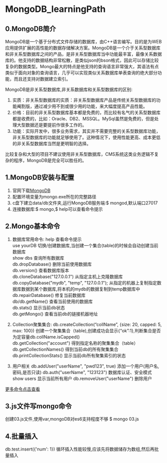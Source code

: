 # MongoDB_learningPath

## 0.MongoDB简介
MongoDB是一个基于分布式文件存储的数据库，由C++语言编写。目的是为WEB应用提供扩展的高性能的数据存储解决方案。MongoDB是一个介于关系型数据库和非关系型数据库之间的产品，是非关系型数据库当中功能最丰富，最像关系数据库的。他支持的数据结构非常松散，是类似json的bson格式，因此可以存储比较复杂的数据类型。Mongo最大的特点是他支持的查询语言非常强大，其语法有点类似于面向对象的查询语言，几乎可以实现类似关系数据库单表查询的绝大部分功能，而且还支持对数据建立索引。

MongoDB是非关系型数据库,非关系数据库和关系型数据库的区别:
1. 实质：非关系型数据库的实质：非关系型数据库产品是传统关系型数据库的功能阉割版，通过减少用不到或很少用的功能，来大幅度提高产品性能。
2. 价格：目前的非关系型数据库基本都是免费的，而比较有名气的关系型数据库都是收费的，比如：Oracle、DB2、MSSQL。MySql虽然是免费的，但是处理大型数据还是要提前作很多工作的。
3. 功能：实际开发中，很多业务需求，其实并不需要完整的关系型数据库功能，非关系型数据库的功能就足够使用了。这种情况下，使用性能更高、成本更低的非关系型数据库当然是更明智的选择。

比较复杂和大型的项目不建议使用非关系型数据库，CMS系统这类业务逻辑不复杂的程序，MongoDB是完全可以胜任的。

## 1.MongoDB安装与配置
1. 官网下载[MongoDB](https://www.mongodb.com/)
2. 配置环境变量为mongo.exe所在的完整路径
3. c盘下建立data/db文件夹,运行MongoDB服务端:$ mongod,默认端口27017
4. 连接数据库:$ mongo,$ help可以查看命令提示

## 2.Mongo基本命令

1. 数据库常用命令:
help                    查看命令提示  
use yourDB              切换/创建数据库,当创建一个集合(table)的时候会自动创建当前数据库  
show dbs                查询所有数据库  
db.dropDatabase()       删除当前使用数据库  
db.version()            查看数据库版本  
db.cloneDatabase("127.0.0.1")   从指定主机上克隆数据库  
db.copyDatabase("mydb", "temp", "127.0.0.1");   从指定的机器上复制指定数据库数据到某个数据库,将本机的mydb的数据复制到temp数据库中  
db.repairDatabase()     修复当前数据库  
db/db.getName()         查看当前使用的数据库  
db.stats()              显示当前db状态  
db.getMongo()           查看当前db的链接机器地址  

2. Collection聚集集合:
db.createCollection(“collName”, {size: 20, capped: 5, max: 100})    创建一个聚集集合（table),创建成功会显示{“ok”:1},判断集合是否为定容量db.collName.isCapped()  
db.getCollection("account") 得到指定名称的聚集集合（table）  
db.getCollectionNames() 得到当前db的所有聚集集合  
db.printCollectionStats()   显示当前db所有聚集索引的状态  

3. 用户相关
db.addUser("userName", "pwd123", true)  添加一个用户(用户名,密码,是否只读)
db.auth("userName", "123123")  数据库认证、安全模式
show users              显示当前所有用户
db.removeUser("userName")   删除用户

[更多命令点击查看](https://blog.csdn.net/piaocoder/article/details/52384756)

## 3.js文件写mongo命令
创建03.js文件,使用var,mongoDB对es6支持程度不够
$ mongo 03.js

## 4.批量插入
db.test.insert({'num': 1})
循环插入性能较慢,应该先将数据储存为数组,然后再批量插入